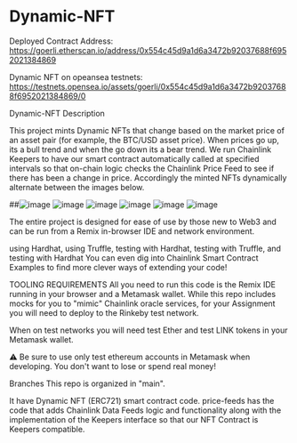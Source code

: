 # Dynamic-NFT

Deployed Contract Address:
https://goerli.etherscan.io/address/0x554c45d9a1d6a3472b92037688f6952021384869
 
 Dynamic NFT on opeansea testnets:
 https://testnets.opensea.io/assets/goerli/0x554c45d9a1d6a3472b92037688f6952021384869/0
 
Dynamic-NFT Description


This project mints Dynamic NFTs that change based on the market price of an asset pair (for example, the BTC/USD asset price). When prices go up, its a bull trend and when the go down its a bear trend. We run Chainlink Keepers to have our smart contract automatically called at specified intervals so that on-chain logic checks the Chainlink Price Feed to see if there has been a change in price. Accordingly the minted NFTs dynamically alternate between the images below.

##![image](https://user-images.githubusercontent.com/75687649/198516307-5a09b3f4-09cd-4dab-a75d-a9d775d93dc0.png)
![image](https://user-images.githubusercontent.com/75687649/198516370-1f87c4ee-b75f-4be9-b489-a51ec1d509f7.png)
![image](https://user-images.githubusercontent.com/75687649/198516417-99be191a-0aa6-4bcf-a130-d7b72852700b.png)
![image](https://user-images.githubusercontent.com/75687649/198516460-b2b15483-3b95-407a-aa85-a970a0568234.png)
![image](https://user-images.githubusercontent.com/75687649/198516495-12441e4a-f6ab-47c5-b7a6-2371d1e48349.png)
![image](https://user-images.githubusercontent.com/75687649/198516525-86e51466-77a5-4e9c-85c4-bb1566fd4ed5.png)

     

The entire project is designed for ease of use by those new to Web3 and can be run from a Remix in-browser IDE and network environment.

using Hardhat,
using Truffle,
testing with Hardhat,
testing with Truffle, and
testing with Hardhat
You can even dig into Chainlink Smart Contract Examples to find more clever ways of extending your code!

TOOLING REQUIREMENTS
All you need to run this code is the Remix IDE running in your browser and a Metamask wallet. While this repo includes mocks for you to "mimic" Chainlink oracle services, for your Assignment you will need to deploy to the Rinkeby test network.

When on test networks you will need test Ether and test LINK tokens in your Metamask wallet.

⚠️ Be sure to use only test ethereum accounts in Metamask when developing. You don't want to lose or spend real money!

Branches
This repo is organized in "main". 

  It have Dynamic NFT (ERC721) smart contract code.
price-feeds has the code that adds Chainlink Data Feeds logic and functionality along with the implementation of the Keepers interface so that our NFT Contract is Keepers compatible.


